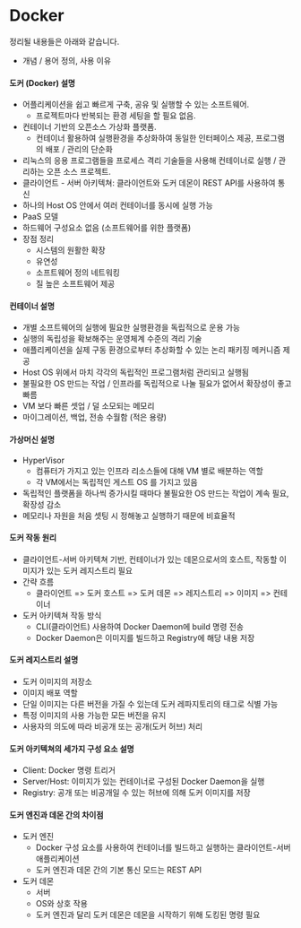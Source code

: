 # Docker

정리될 내용들은 아래와 같습니다.

- 개념 / 용어 정의, 사용 이유


#### 도커 (Docker) 설명

- 어플리케이션을 쉽고 빠르게 구축, 공유 및 실행할 수 있는 소프트웨어.
  - 프로젝트마다 반복되는 환경 세팅을 할 필요 없음.
- 컨테이너 기반의 오픈소스 가상화 플랫폼.
  - 컨테이너 활용하여 실행환경을 추상화하여 동일한 인터페이스 제공, 프로그램의 배포 / 관리의 단순화
- 리눅스의 응용 프로그램들을 프로세스 격리 기술들을 사용해 컨테이너로 실행 / 관리하는 오픈 소스 프로젝트.
- 클라이언트 - 서버 아키텍쳐: 클라이언트와 도커 데몬이 REST API를 사용하여 통신
- 하나의 Host OS 안에서 여러 컨테이너를 동시에 실행 가능
- PaaS 모델
- 하드웨어 구성요소 없음 (소프트웨어를 위한 플랫폼)
- 장점 정리
  - 시스템의 원활한 확장
  - 유연성
  - 소프트웨어 정의 네트워킹
  - 질 높은 소프트웨어 제공

#### 컨테이너 설명

- 개별 소프트웨어의 실행에 필요한 실행환경을 독립적으로 운용 가능
- 실행의 독립성을 확보해주는 운영체계 수준의 격리 기술
- 애플리케이션을 실제 구동 환경으로부터 추상화할 수 있는 논리 패키징 메커니즘 제공
- Host OS 위에서 마치 각각의 독립적인 프로그램처럼 관리되고 실행됨
- 불필요한 OS 만드는 작업 / 인프라를 독립적으로 나눌 필요가 없어서 확장성이 좋고 빠름
- VM 보다 빠른 셋업 / 덜 소모되는 메모리
- 마이그레이션, 백업, 전송 수월함 (적은 용량)

#### 가상머신 설명

- HyperVisor
  - 컴퓨터가 가지고 있는 인프라 리소스들에 대해 VM 별로 배분하는 역할
  - 각 VM에서는 독립적인 게스트 OS 를 가지고 있음
- 독립적인 플랫폼을 하나씩 증가시킬 때마다 불필요한 OS 만드는 작업이 계속 필요, 확장성 감소
- 메모리나 자원을 처음 셋팅 시 정해놓고 실행하기 때문에 비효율적

#### 도커 작동 원리

- 클라이언트-서버 아키텍쳐 기반, 컨테이너가 있는 데몬으로서의 호스트, 작동할 이미지가 있는 도커 레지스트리 필요
- 간략 흐름
  - 클라이언트 => 도커 호스트 => 도커 데몬 => 레지스트리 => 이미지 => 컨테이너
- 도커 아키텍쳐 작동 방식
  - CLI(클라이언트) 사용하여 Docker Daemon에 build 명령 전송
  - Docker Daemon은 이미지를 빌드하고 Registry에 해당 내용 저장

#### 도커 레지스트리 설명

- 도커 이미지의 저장소
- 이미지 배포 역할
- 단일 이미지는 다른 버전을 가질 수 있는데 도커 레파지토리의 태그로 식별 가능
- 특정 이미지의 사용 가능한 모든 버전을 유지
- 사용자의 의도에 따라 비공개 또는 공개(도커 허브) 처리

#### 도커 아키텍쳐의 세가지 구성 요소 설명

- Client: Docker 명령 트리거
- Server/Host: 이미지가 있는 컨테이너로 구성된 Docker Daemon을 실행
- Registry: 공개 또는 비공개일 수 있는 허브에 의해 도커 이미지를 저장

#### 도커 엔진과 데몬 간의 차이점

- 도커 엔진
  - Docker 구성 요소를 사용하여 컨테이너를 빌드하고 실행하는 클라이언트-서버 애플리케이션
  - 도커 엔진과 데몬 간의 기본 통신 모드는 REST API
- 도커 데몬
  - 서버
  - OS와 상호 작용
  - 도커 엔진과 달리 도커 데몬은 데몬을 시작하기 위해 도킹된 명령 필요

